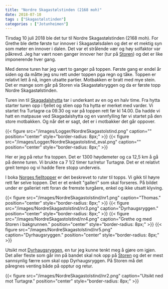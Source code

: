 ```yaml
---
title: "Nordre Skagastølstinden (2168 moh)"
date: 2018-07-10
tags : ["Skagastølstinden"]
categories : ["Jotunheimen"]
---
```

Tirsdag 10 juli 2018 ble det tur til Nordre Skagastølstinden (2168 moh). For Grethe ble dette første tur innover i Skagastølsdalen og det er et mektig syn som møter en innover i dalen. Det var et strålende vær og høy solfaktor var påkrevd. Jeg har vært noen ganger innover her (tur på [Storen](/Storen)) og det er like imponerende hver gang.

Med denne turen har jeg vært to ganger på toppen. Første gang er endel år siden og da måtte jeg snu rett under toppen pga regn og tåke. Toppen er relativt lett å nå, ingen utsatte partier. Motbakken er bratt med mye stein. Det er mange som går på Storen via Skagastølsryggen og da er første topp Nordre Skagastølstinden.

Turen inn til [Skagadalshytta](https://no.wikipedia.org/wiki/Skagadalshytta) tar i underkant av en og en halv time. Fra hytta starter turen opp i fjellet og stien opp fra hytta er merket med varder. Vi startet fra Turtagrø ca 09.30 og var på toppen rett før kl 14.00. Da hadde vi hatt en matpause ved Skagadalshytta og en vannfylling før vi startet på den store motbakken. Og når det er sagt, det er i motbakker det går oppover.

{{< figure src="/images/Logger/NordreSkagastolstind.png" caption="" position="center" style="border-radius: 8px;" >}}
{{< figure src="/images/Logger/NordreSkagastolstind_eval.png" caption="" position="center" style="border-radius: 8px;" >}}

Her er jeg på retur fra toppen. Det er 1300 høydemeter og ca 12,5 km å gå på denne turen. Vi brukte ca 7 1/2 timer tur/retur Turtagrø. Det er et relativt greit tempo og vi hadde flere stopp underveis.

I boka [Norges fjelltopper](http://glittertindforlag.no/) er det beskrevet to ruter til topps. Vi gikk til høyre rett før selve toppen. Det er et enkelt "galleri" som skal forseres. På bildet under er galleriet rett foran de fremste turgåere, enkel og ikke utsatt klyving.

{{< figure src="/images/NordreSkagastolstind/nr1.png" caption="Thomas." position="center" style="border-radius: 8px;" >}}
{{< figure src="/images/NordreSkagastolstind/nr3.png" caption="Dyrhaugsryggen." position="center" style="border-radius: 8px;" >}}
{{< figure src="/images/NordreSkagastolstind/nr4.png" caption="Grethe og med Storen i bakgrunnen." position="center" style="border-radius: 8px;" >}}
{{< figure src="/images/NordreSkagastolstind/nr5.png" caption="Dyrhaugsryggen." position="center" style="border-radius: 8px;" >}}


Utsikt mot [Dyrhaugsryggen](/post/dyrhaugsryggen/), en tur jeg kunne tenkt meg å gjøre om igjen. Det aller fleste som går inn på bandet skal nok opp på [Storen](/post/storen/) og det er mest sannsynlig færre som skal opp Dyrhaugsryggen. På Storen må det påregnes venting både på opptur og retur.

{{< figure src="/images/NordreSkagastolstind/nr2.png" caption="Utsikt ned mot Turtagrø." position="center" style="border-radius: 8px;" >}}

